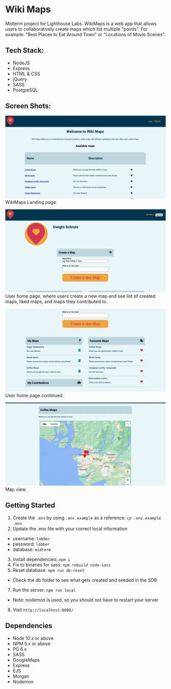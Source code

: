 # Wiki Maps

Midterm project for Lighthouse Labs. WikiMaps is a web app that allows users to collaboratively create maps which list multiple "points". For example: "Best Places to Eat Around Town" or "Locations of Movie Scenes".

## Tech Stack:

- NodeJS
- Express
- HTML & CSS
- jQuery
- SASS
- PostgreSQL

## Screen Shots:

![Home](https://github.com/carmtsang/WikiMaps/blob/master/docs/landing_page.jpg)
WikiMaps Landing page.

![User Page](https://github.com/carmtsang/WikiMaps/blob/master/docs/user_homepage.jpg)
User home page, where users create a new map and see list of created maps, liked maps, and maps they contributed to.

![User Page](https://github.com/carmtsang/WikiMaps/blob/master/docs/user_homepage2.jpg)
User home page continued.

![Map](https://github.com/carmtsang/WikiMaps/blob/master/docs/map.jpg)
Map view.

## Getting Started

1. Create the `.env` by using `.env.example` as a reference: `cp .env.example .env`
2. Update the .env file with your correct local information

- username: `labber`
- password: `labber`
- database: `midterm`

3. Install dependencies: `npm i`
4. Fix to binaries for sass: `npm rebuild node-sass`
5. Reset database: `npm run db:reset`

- Check the db folder to see what gets created and seeded in the SDB

7. Run the server: `npm run local`

- Note: nodemon is used, so you should not have to restart your server

8. Visit `http://localhost:8080/`

## Dependencies

- Node 10.x or above
- NPM 5.x or above
- PG 6.x
- SASS
- GoogleMaps
- Express
- EJS
- Morgan
- Nodemon
